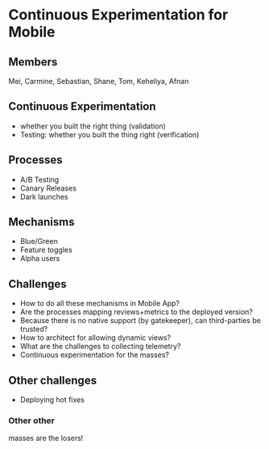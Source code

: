 # Continuous Experimentation for Mobile

## Members
Mei, Carmine, Sebastian, Shane, Tom, Keheliya, Afnan

## Continuous Experimentation
- whether you built the right thing (validation)
- Testing: whether you built the thing right (verification)

## Processes
- A/B Testing
- Canary Releases
- Dark launches

## Mechanisms
- Blue/Green
- Feature toggles
- Alpha users

## Challenges
- How to do all these mechanisms in Mobile App?
- Are the processes mapping reviews+metrics to the deployed version?
- Because there is no native support (by gatekeeper), can third-parties be trusted?
- How to architect for allowing dynamic views?
- What are the challenges to collecting telemetry?
- Continuous experimentation for the masses?

## Other challenges
- Deploying hot fixes

### Other other
masses are the losers!
